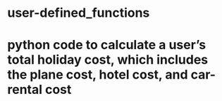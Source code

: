 # user-defined_functions

# python code to calculate a user’s total holiday cost, which includes the plane cost, hotel cost, and car-rental cost
